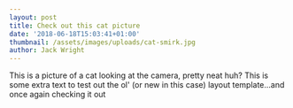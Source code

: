 ```yaml
---
layout: post
title: Check out this cat picture
date: '2018-06-18T15:03:41+01:00'
thumbnail: /assets/images/uploads/cat-smirk.jpg
author: Jack Wright
---
```

This is a picture of a cat looking at the camera, pretty neat huh? This is some extra text to test out the ol' (or new in this case) layout template...and once again checking it out
